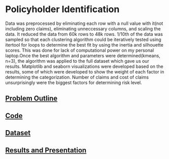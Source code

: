 # Policyholder Identification
Data was preprocessed by eliminating each row with a null value with it(not including zero claims), 
eliminating unneccessary columns, and scaling the data. It reduced the data from 60k rows to 48k rows. 
1/10th of the data was sampled so that each clustering algorithm could be iteratively tested 
using itertool for loops to determine the best fit by using the inertia and silhouette scores. This was done
for lack of computational power on my personal laptop.Once the best algorithm and parameters were 
determined(kmeans, n=3), the algorithm was applied to the full dataset which gave us our results. 
Matplotlib and seaborn visualizations were developed based on the results, 
some of which were developed to show the weight of each factor in determining the categorization.
Number of claims and cost of claims unsurprisingly were the biggest factors for determining
risk level.

## [Problem Outline](https://github.com/benjammin97/PolicyholderIdentification/blob/main/MSC550%20Fall%202021%20Midterm.pdf)
## [Code](https://github.com/benjammin97/PolicyholderIdentification/blob/main/CategorizingPolicyholders.py)
## [Dataset](https://github.com/benjammin97/PolicyholderIdentification/blob/main/auto_policies_2020.csv)
## [Results and Presentation](https://github.com/benjammin97/PolicyholderIdentification/blob/main/Categorizing%20Policyholders%20with%20Unsupervised%20Learning.pptx)
